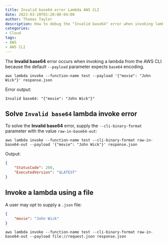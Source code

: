 ```yaml
---
title: Invalid base64 error Lambda AWS CLI
date: 2023-03-20T01:20:00-04:00
author: Thomas Taylor
description: How to debug the "Invalid base64" error when invoking lambda functions from the AWS CLI
categories:
- Cloud
tags:
- AWS
- AWS CLI
---
```


The **Invalid base64** error occurs when invoking a lambda from the AWS CLI because the default `--payload` parameter expects `base64` encoding.

```shell
aws lambda invoke --function-name test --payload '{"movie": "John Wick"}' response.json
```

Error output:

```shell
Invalid base64: "{"movie": "John Wick"}"
```

## Solve `Invalid base64` lambda invoke error

To solve the **Invalid base64** error, supply the `--cli-binary-format` parameter with the value `raw-in-base64-out`:

```shell
aws lambda invoke --function-name test --cli-binary-format raw-in-base64-out --payload '{"movie": "John Wick"}' response.json
```

Output:

```json
{
	"StatusCode": 200,
	"ExecutedVersion": "$LATEST"
}
```

## Invoke a lambda using a file

A user may opt to supply a `.json` file:

```json
{
	"movie": "John Wick"
}
```

```shell
aws lambda invoke --function-name test --cli-binary-format raw-in-base64-out --payload file://request.json response.json
```